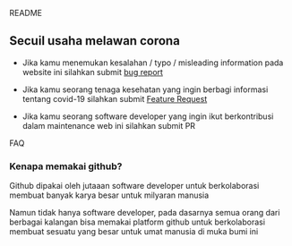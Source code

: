 
README

## Secuil usaha melawan corona

- Jika kamu menemukan kesalahan / typo / misleading information pada website ini silahkan submit [bug report](https://help.github.com/en/github/managing-your-work-on-github/creating-an-issue)

- Jika kamu seorang tenaga kesehatan yang ingin berbagi informasi tentang covid-19 silahkan submit [Feature Request](https://help.github.com/en/github/managing-your-work-on-github/creating-an-issue)

- Jika kamu seorang software developer yang ingin ikut berkontribusi dalam maintenance web ini silahkan submit PR

FAQ

### Kenapa memakai github?

Github dipakai oleh jutaaan software developer untuk berkolaborasi membuat banyak karya besar untuk milyaran manusia  

Namun tidak hanya software developer, pada dasarnya semua orang dari berbagai kalangan bisa memakai platform github untuk berkolaborasi membuat sesuatu yang besar untuk umat manusia di muka bumi ini